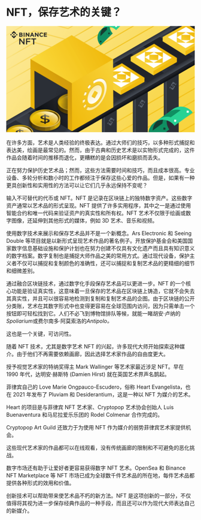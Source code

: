 # NFT，保存艺术的关键？




![元宇宙](37.png)



在许多方面，艺术是人类经验的终极表达。通过大师们的技巧，以多种形式捕捉和表达美，绘画是最常见的。然而，由于古典和历史艺术是以实物形式完成的，这件作品会随着时间的推移而退化，更糟糕的是会因损坏和磨损而丢失。 

正在努力保护历史艺术品；然而，这些方法需要时间和技巧，而且成本很高。专业设备、多轮分析和数小时的工作都倾注于保存这些心爱的作品。但是，如果有一种更具创新性和实用性的方法可以让它们几乎永远保持不变呢？ 

输入不可替代的代币或 NFT。NFT 是记录在区块链上的独特数字资产。这些数字资产通常以艺术品的形式呈现。NFT 提供了许多实用程序，其中之一是通过使用智能合约和唯一代码来验证资产的真实性和所有权。NFT 艺术不仅限于绘画或数字图像，还延伸到其他形式的媒体，例如 3D 艺术、音乐和视频。

使用数字技术来展示和保存艺术品并不是一个新概念。Ars Electronic 和 Seeing Double 等项目就是以新形式呈现艺术作品的著名例子。开放保护基金会和美国国家数字信息基础设施和保护计划也在努力创建不仅具有文化遗产而且具有知识意义的数字档案。数字复制也是捕捉大师作品之美的常用方式。通过现代设备，保护主义者不仅可以捕捉和复制颜色的准确性，还可以捕捉和复制艺术品的更精细的细节和细微差别。

通过融合区块链技术，通过数字化手段保存艺术品可以更进一步。NFT 的一个核心功能是验证真实性，这意味着一旦保存的艺术品在区块链上铸造，它就不会失去其真实性，并且可以很容易地检测到复制和复制艺术品的企图。由于区块链的公开分类账，艺术在其数字形式中也变得更容易在全球范围内访问，因为只需单击一个按钮即可轻松找到它。人们不必飞到博物馆排队等候，就能一睹胡安·卢纳的*Spoliarium*或费尔南多·阿莫索洛的*Antipolo。*

这也是一个关键，可访问性。

随着 NFT 技术，尤其是数字艺术 NFT 的兴起，许多现代大师开始探索这种媒介。由于他们不再需要依赖画廊，因此选择艺术家作品的自由度更大。 

授予视觉艺术家的特纳奖得主 Mark Wallinger 等艺术家最近涉足 NFT。早在 1990 年代，达明安·赫斯特 (Damien Hirst) 就在英国艺术界声名鹊起。 

菲律宾自己的 Love Marie Ongpauco-Escudero，俗称 Heart Evangelista，也在 2021 年发布了 Pluviam 和 Desiderantium，这是一种以 NFT 为媒介的艺术。 

Heart 的项目是与菲律宾 NFT 艺术家、Cryptopop 艺术协会创始人 Luis Buenaventura 和马尼拉爱乐乐团的 Rodel Colmenar 合作完成的。 

Cryptopop Art Guild 还致力于为使用 NFT 作为媒介的弱势菲律宾艺术家提供机会。 

这些现代艺术家的作品都可以在线观看，没有传统画廊的限制和不可避免的恶化挑战。

数字市场还有助于让爱好者更容易获得数字 NFT 艺术。OpenSea 和 Binance NFT Marketplace 等 NFT 市场已成为全球数千件艺术品的所在地，每件艺术品都提供各种形式的效用和价值。

创新技术可以帮助带来使艺术品不朽的新方法。NFT 是这项创新的一部分，不仅值得将其视为进一步保存经典作品的一种手段，而且还可以作为现代大师表达自己的新媒介。
